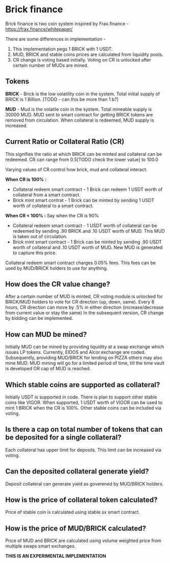 # Brick finance

Brick finance is two coin system inspired by Frax.finance - https://frax.finance/whitepaper/

There are some differences in implementation -
1) This implementation pegs 1 BRICK with 1 USDT.
2) MUD, BRICK and stable coins prices are calculated from liquidity pools.
3) CR change is voting based initially. Voting on CR is unlocked after certain number of MUDs are mined. 

## Tokens 

**BRICK** - Brick is the low volatility coin in the system. Total initial supply of BRICK is 1 Billion. [TODO - can this be more than 1 b?] 

**MUD** - Mud is the volatile coin in the system. Total mineable supply is 30000 MUD. MUD sent to smart contract for getting BRICK tokens are removed from circulation. When collateral is redeemed, MUD supply is increased. 

## Current Ratio or Collateral Ratio (CR)

This signifies the ratio at which BRICK can be minted and collateral can be redeemed. CR can range from 0.5[TODO check the lower value] to 100.0  

Varying values of CR control how brick, mud and collateral interact.

**When CR is 100% :**
- Collateral redeem smart contract  - 1 Brick can redeem 1 USDT worth of collateral from a smart contract.
- Brick mint smart contrat - 1 Brick can be minted by sending 1 USDT worth of collateral to a smart contract.

**When CR < 100% :**
Say when the CR is 90%
- Collateral redeem smart contract - 1 USDT worth of collateral can be redeemed by sending .90 BRICK and .10 USDT worth of MUD. This MUD is taken out of circulation.
- Brick mint smart contract - 1 Brick can be minted by sending .90 USDT worth of collateral and .10 USDT worth of MUD. New MUD is generated to capture this price.

Collateral redeem smart contract charges 0.05% fees. This fees can be used by MUD/BRICK holders to use for anything.

## How does the CR value change?

After a certain number of MUD is minted, CR voting module is unlocked for BRICK/MUD holders to vote for CR direction (up, down, same). Every 8 hours, CR direction can move by .5% in either direction (increase/decrease from current value or stay the same)
In the subsequent version, CR change by bidding can be implemented. 

## How can MUD be mined?

Initially MUD can be mined by providing liquidity at a swap exchange which issues LP tokens. Currently, EIDOS and Alcor.exchange are coded.
Subsequently, providing MUD/BRICK for lending on PIZZA others may also mine MUD. MUD mining will go for a limited period of time, till the time vault is developed OR cap of MUD is reached.

## Which stable coins are supported as collateral?

Initially USDT is supported in code. There is plan to support other stable coins like VIGOR. When supported, 1 USDT worth of VIGOR can be used to mint 1 BRICK when the CR is 100%. 
Other stable coins can be included via voting.

## Is there a cap on total number of tokens that can be deposited for a single collateral?

Each collateral has upper limit for deposits. This limit can be increased via voting.

## Can the deposited collateral generate yield?

Deposit collateral can generate yield as goverened by MUD/BRICK holders.

## How is the price of collateral token calculated?

Price of stable coin is calculated using stable.sx smart contract.

## How is the price of MUD/BRICK calculated?

Price of MUD and BRICK are calculated using volume weighted price from multiple swaps smart exchanges. 

**THIS IS AN EXPERIMENTAL IMPLEMENTATION**
